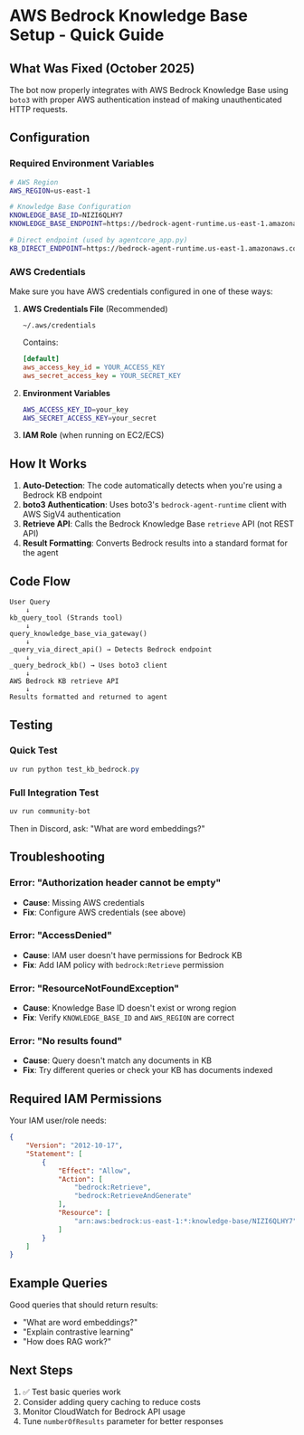 # AWS Bedrock Knowledge Base Setup - Quick Guide

## What Was Fixed (October 2025)

The bot now properly integrates with AWS Bedrock Knowledge Base using `boto3` with proper AWS authentication instead of making unauthenticated HTTP requests.

## Configuration

### Required Environment Variables

```bash
# AWS Region
AWS_REGION=us-east-1

# Knowledge Base Configuration
KNOWLEDGE_BASE_ID=NIZI6QLHY7
KNOWLEDGE_BASE_ENDPOINT=https://bedrock-agent-runtime.us-east-1.amazonaws.com/knowledgebases/NIZI6QLHY7/retrieve-and-generate

# Direct endpoint (used by agentcore_app.py)
KB_DIRECT_ENDPOINT=https://bedrock-agent-runtime.us-east-1.amazonaws.com/knowledgebases/NIZI6QLHY7/retrieve-and-generate
```

### AWS Credentials

Make sure you have AWS credentials configured in one of these ways:

1. **AWS Credentials File** (Recommended)
   ```
   ~/.aws/credentials
   ```
   Contains:
   ```ini
   [default]
   aws_access_key_id = YOUR_ACCESS_KEY
   aws_secret_access_key = YOUR_SECRET_KEY
   ```

2. **Environment Variables**
   ```bash
   AWS_ACCESS_KEY_ID=your_key
   AWS_SECRET_ACCESS_KEY=your_secret
   ```

3. **IAM Role** (when running on EC2/ECS)

## How It Works

1. **Auto-Detection**: The code automatically detects when you're using a Bedrock KB endpoint
2. **boto3 Authentication**: Uses boto3's `bedrock-agent-runtime` client with AWS SigV4 authentication
3. **Retrieve API**: Calls the Bedrock Knowledge Base `retrieve` API (not REST API)
4. **Result Formatting**: Converts Bedrock results into a standard format for the agent

## Code Flow

```
User Query
    ↓
kb_query_tool (Strands tool)
    ↓
query_knowledge_base_via_gateway()
    ↓
_query_via_direct_api() → Detects Bedrock endpoint
    ↓
_query_bedrock_kb() → Uses boto3 client
    ↓
AWS Bedrock KB retrieve API
    ↓
Results formatted and returned to agent
```

## Testing

### Quick Test
```powershell
uv run python test_kb_bedrock.py
```

### Full Integration Test
```powershell
uv run community-bot
```

Then in Discord, ask: "What are word embeddings?"

## Troubleshooting

### Error: "Authorization header cannot be empty"
- **Cause**: Missing AWS credentials
- **Fix**: Configure AWS credentials (see above)

### Error: "AccessDenied"
- **Cause**: IAM user doesn't have permissions for Bedrock KB
- **Fix**: Add IAM policy with `bedrock:Retrieve` permission

### Error: "ResourceNotFoundException"
- **Cause**: Knowledge Base ID doesn't exist or wrong region
- **Fix**: Verify `KNOWLEDGE_BASE_ID` and `AWS_REGION` are correct

### Error: "No results found"
- **Cause**: Query doesn't match any documents in KB
- **Fix**: Try different queries or check your KB has documents indexed

## Required IAM Permissions

Your IAM user/role needs:

```json
{
    "Version": "2012-10-17",
    "Statement": [
        {
            "Effect": "Allow",
            "Action": [
                "bedrock:Retrieve",
                "bedrock:RetrieveAndGenerate"
            ],
            "Resource": [
                "arn:aws:bedrock:us-east-1:*:knowledge-base/NIZI6QLHY7"
            ]
        }
    ]
}
```

## Example Queries

Good queries that should return results:
- "What are word embeddings?"
- "Explain contrastive learning"
- "How does RAG work?"

## Next Steps

1. ✅ Test basic queries work
2. Consider adding query caching to reduce costs
3. Monitor CloudWatch for Bedrock API usage
4. Tune `numberOfResults` parameter for better responses
